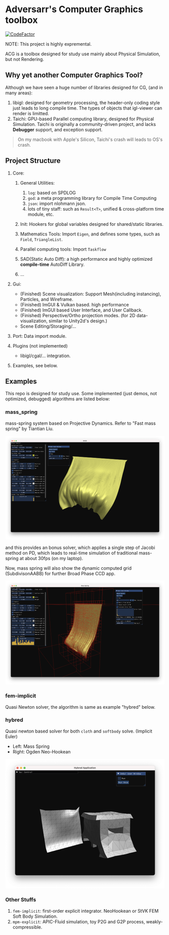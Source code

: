 # Adversarr's Computer Graphics toolbox

[![CodeFactor](https://www.codefactor.io/repository/github/adversarr/acg/badge)](https://www.codefactor.io/repository/github/adversarr/acg)

NOTE: This project is highly expremental.

ACG is a toolbox designed for study use mainly about Physical Simulation, but not Rendering.

## Why yet another Computer Graphics Tool?

Although we have seen a huge number of libraries designed for CG, (and in many areas):

1. libigl: designed for geometry processing, the header-only coding style just leads to long compile time. The types of objects that igl-viewer can render is limitted.
2. Taichi: GPU-based Parallel computing library, designed for Physical Simulation. Taichi is originally a community-driven project, and lacks **Debugger** support, and exception support.

> On my macbook with Apple's Silicon, Taichi's crash will leads to OS's crash.

## Project Structure 

1. Core:
   1. General Utilities:
      1. `log`: based on SPDLOG
      2. `god`: a meta programming library for Compile Time Computing
      3. `json`: import nlohmann json.
      4. lots of tiny staff: such as `Result<T>`, unified & cross-platform time module, etc.

   2. Init: Hookers for global variables designed for shared/static libraries.
   3. Mathematics Tools: Import `Eigen`, and defines some types, such as `Field`, `TriangleList`.
   4. Parallel computing tools: Import `Taskflow`
   5. SAD(Static Auto Diff): a high performance and highly optimized **compile-time** AutoDiff Library.
   6. …

2. Gui:
   - (Finished) Scene visualization: Support Mesh(including instancing), Particles, and Wireframe.
   - (Finished) ImGUI & Vulkan based. high performance
   - (Finished) ImGUI based User Interface, and User Callback.
   - (Finished) Perspective/Ortho projection modes. (for 2D data-visualization, similar to Unity2d's design.)
   - Scene Editing/Storaging/...
3. Port: Data import module.
4. Plugins (not implemented)
   - libigl/cgal/... integration.
5. Examples, see below.


## Examples

This repo is designed for study use. Some implemented (just demos, not optimized, debugged) algorithms are listed below:

### mass_spring

mass-spring system based on Projective Dynamics. Refer to "Fast mass spring" by Tiantian Liu.

![image-20230224132002368](./media/image-20230224132002368.png)

and this provides an bonus solver, which applies a single step of Jacobi method on PD, which leads to real-time simulation of traditional mass-spring at about 30fps (on my laptop).

Now, mass spring will also show the dynamic computed grid (SubdivisonAABB) for further Broad Phase CCD app.

![image-20230302185942678](./media//image-20230302185942678.png)

### fem-implicit

Quasi Newton solver, the algorithm is same as example "hybred" below.

### hybred

Quasi newton based solver for both `cloth` and `softbody` solve. (Implicit Euler)

- Left: Mass Spring
- Right: Ogden Neo-Hookean

![image-20230329134931068](./media//image-20230329134931068.png)



### Other Stuffs

1. `fem-implicit`: first-order explicit integrator. NeoHookean or StVK FEM Soft Body Simulation.
2. `mpm-explicit`: APIC-Fluid simulation, toy P2G and G2P process, weakly-compressible.


